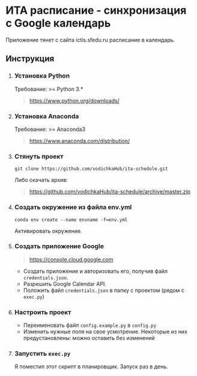 # ИТА расписание - синхронизация с Google календарь

Приложение тянет с сайта ictis.sfedu.ru расписание в календарь.
## Инструкция
1. ### Установка Python
    Требование: >= Python 3.*
    >https://www.python.org/downloads/

2. ### Установка Anaconda
    Требование:  >= Anaconda3
    >https://www.anaconda.com/distribution/

3. ### Стянуть проект
    `git clone https://github.com/vodichkaHub/ita-schedule.git`

    Либо скачать архив:
    >https://github.com/vodichkaHub/ita-schedule/archive/master.zip

4. ### Создать окружение из файла env.yml
    `conda env create --name envname -f=env.yml`

    Активировать окружение.

5. ### Создать приложение Google
    >https://console.cloud.google.com
    - Создать приложение и авторизовать его, получив файл `credentials.json`.
    - Разрешить Google Calendar API.
    - Положить файл `credentials.json` в папку с проектом (рядом с `exec.py`)

6. ### Настроить проект
    - Переименовать файл `config.example.py` в `config.py`
    - Изменить нужные поля на свое усмотрение. Некоторые из них предустановлены: можно оставить без изменений

7. ### Запустить `exec.py`
    Я поместил этот скрипт в планировщик. Запуск раз в день.
